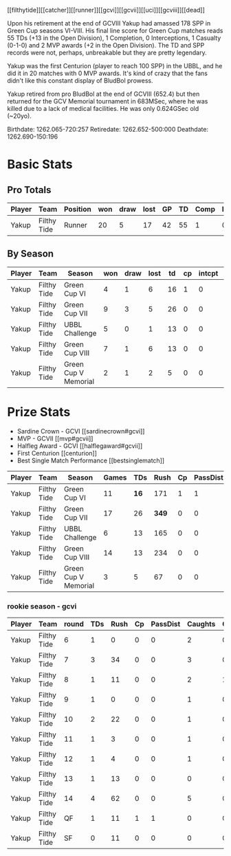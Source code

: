 [[filthytide]][[catcher]][[runner]][[gcvi]][[gcvii]][[uci]][[gcviii]][[dead]]

Upon his retirement at the end of GCVIII Yakup had amassed 178 SPP in Green Cup seasons VI-VIII. His final line score for Green Cup matches reads 55 TDs (+13 in the Open Division), 1 Completion, 0 Interceptions, 1 Casualty (0-1-0) and 2 MVP awards (+2 in the Open Division). The TD and SPP records were not, perhaps, unbreakable but they are pretty legendary.

Yakup was the first Centurion (player to reach 100 SPP) in the UBBL, and he did it in 20 matches with 0 MVP awards. It's kind of crazy that the fans didn't like this constant display of BludBol prowess. 

Yakup retired from pro BludBol at the end of GCVIII (652.4) but then returned for the GCV Memorial tournament in 683MSec, where he was killed due to a lack of medical facilities. He was only 0.624GSec old (~20yo).

Birthdate: 1262.065-720:257
Retiredate: 1262.652-500:000
Deathdate: 1262.690-150:196

# Basic Stats

## Pro Totals

| Player           | Team        | Position      | won  | draw | lost | GP   | TD   | Comp | Ints | BH   | SI   | Ki   | MVP  | SPP  |
|------------------|-------------|---------------|------|------|------|------|------|------|------|------|------|------|------|------|
| Yakup            | Filthy Tide | Runner        |   20 |    5 |   17 |   42 |   55 |    1 |    0 |    0 |    1 |    0 |    2 |  178 |


## By Season

| Player | Team         | Season          | won  | draw | lost | td   | cp   | intcpt | bh   | si   | ki   | mvp  | spp  |
|--------|--------------|-----------------|------|------|------|------|------|--------|------|------|------|------|------|
| Yakup  | Filthy Tide | Green Cup VI         |    4 |    1 |    6 |   16 |    1 |      0 |    0 |    1 |    0 |    0 |   51 |
| Yakup  | Filthy Tide | Green Cup VII        |    9 |    3 |    5 |   26 |    0 |      0 |    0 |    0 |    0 |    1 |   83 |
| Yakup  | Filthy Tide | UBBL Challenge       |    5 |    0 |    1 |   13 |    0 |      0 |    0 |    0 |    0 |    2 |   49 |
| Yakup  | Filthy Tide | Green Cup VIII       |    7 |    1 |    6 |   13 |    0 |      0 |    0 |    0 |    0 |    1 |   44 |
| Yakup  | Filthy Tide | Green Cup V Memorial |    2 |    1 |    2 |    5 |    0 |      0 |    0 |    0 |    0 |    0 |   15 |

# Prize Stats

* Sardine Crown - GCVI [[sardinecrown#gcvi]]
* MVP - GCVII [[mvp#gcvii]]
* Halfleg Award - GCVI [[halflegaward#gcvii]]
* First Centurion [[centurion]]
* Best Single Match Performance [[bestsinglematch]]

| Player | Team         | Season          | Games | TDs  | Rush | Cp   | PassDist | Caught | Picks | Cas  | Blocks | Sacks | MVPs | SPP  |
|--------|--------------|-----------------|-------|------|------|------|----------|--------|-------|------|--------|-------|------|------|
| Yakup | Filthy Tide | Green Cup VI         |    11 |   **16** |  171 |    1 |        1 |     16 |     0 |    1 |     10 |     1 |    0 |   51 |
| Yakup | Filthy Tide | Green Cup VII        |    17 |   26 |  **349** |    0 |        0 |     25 |     0 |    0 |      2 |     0 |    1 |   **83** |
| Yakup | Filthy Tide | UBBL Challenge       |     6 |   13 |  165 |    0 |        0 |      6 |     0 |    0 |      0 |     0 |    2 |   49 |
| Yakup | Filthy Tide | Green Cup VIII       |    14 |   13 |  234 |    0 |        0 |     15 |     0 |    0 |      8 |     1 |    1 |   44 |
| Yakup | Filthy Tide | Green Cup V Memorial |     3 |    5 |   67 |    0 |        0 |      5 |     0 |    0 |      3 |     0 |    0 |   15 |

### rookie season - gcvi

| Player | Team        | round | TDs  | Rush | Cp   | PassDist | Caughts | Cas  | Blocks | Sacks | MVPs | SPP  |
|--------|-------------|-------|------|------|------|----------|---------|------|--------|-------|------|------|
| Yakup | Filthy Tide |     6 |    1 |    0 |    0 |        0 |       2 |    0 |      0 |     0 |    0 |    3 |
| Yakup | Filthy Tide |     7 |    3 |   34 |    0 |        0 |       3 |    0 |      0 |     0 |    0 |    9 |
| Yakup | Filthy Tide |     8 |    1 |   11 |    0 |        0 |       2 |    1 |      3 |     1 |    0 |    5 |
| Yakup | Filthy Tide |     9 |    1 |    0 |    0 |        0 |       1 |    0 |      0 |     0 |    0 |    3 |
| Yakup | Filthy Tide |    10 |    2 |   22 |    0 |        0 |       1 |    0 |      3 |     0 |    0 |    6 |
| Yakup | Filthy Tide |    11 |    1 |    3 |    0 |        0 |       1 |    0 |      1 |     0 |    0 |    3 |
| Yakup | Filthy Tide |    12 |    1 |    4 |    0 |        0 |       1 |    0 |      1 |     0 |    0 |    3 |
| Yakup | Filthy Tide |    13 |    1 |   13 |    0 |        0 |       0 |    0 |      0 |     0 |    0 |    3 |
| Yakup | Filthy Tide |    14 |    4 |   62 |    0 |        0 |       5 |    0 |      2 |     0 |    0 |   12 |
| Yakup | Filthy Tide |    QF |    1 |   11 |    1 |        1 |       0 |    0 |      0 |     0 |    0 |    4 |
| Yakup | Filthy Tide |    SF |    0 |   11 |    0 |        0 |       0 |    0 |      0 |     0 |    0 |    0 |
